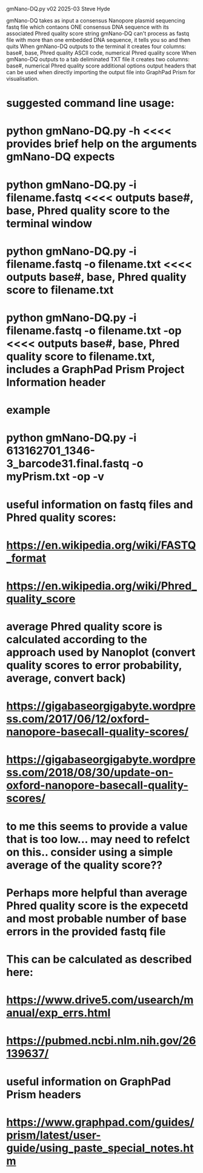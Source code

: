 gmNano-DQ.py
v02 2025-03
Steve Hyde

gmNano-DQ takes as input a consensus Nanopore plasmid sequencing fastq file which contaons ONE consensus DNA sequence with its associated Phred quality score string
gmNano-DQ can't process as fastq file with more than one embedded DNA sequence, it tells you so and then quits 
When gmNano-DQ outputs to the terminal it creates four columns: base#, base, Phred quality ASCII code, numerical Phred quality score
When gmNano-DQ outputs to a tab deliminated TXT file it creates two columns: base#, numerical Phred quality score
additional options output headers that can be used when directly importing the output file into GraphPad Prism for visualisation.

# suggested command line usage:
# python gmNano-DQ.py -h                                    <<<< provides brief help on the arguments gmNano-DQ expects
# python gmNano-DQ.py -i filename.fastq                     <<<< outputs base#, base, Phred quality score to the terminal window
# python gmNano-DQ.py -i filename.fastq -o filename.txt     <<<< outputs base#, base, Phred quality score to filename.txt
# python gmNano-DQ.py -i filename.fastq -o filename.txt -op <<<< outputs base#, base, Phred quality score to filename.txt, includes a GraphPad Prism Project Information header 

# example
# python gmNano-DQ.py -i 613162701_1346-3_barcode31.final.fastq -o myPrism.txt -op -v

# useful information on fastq files and Phred quality scores:
# https://en.wikipedia.org/wiki/FASTQ_format
# https://en.wikipedia.org/wiki/Phred_quality_score

# average Phred quality score is calculated according to the approach used by Nanoplot (convert quality scores to error probability, average, convert back)
# https://gigabaseorgigabyte.wordpress.com/2017/06/12/oxford-nanopore-basecall-quality-scores/
# https://gigabaseorgigabyte.wordpress.com/2018/08/30/update-on-oxford-nanopore-basecall-quality-scores/
# to me this seems to provide a value that is too low... may need to refelct on this.. consider using a simple average of the quality score??

# Perhaps more helpful than average Phred quality score is the expecetd and most probable number of base errors in the provided fastq file
# This can be calculated as described here:
# https://www.drive5.com/usearch/manual/exp_errs.html
# https://pubmed.ncbi.nlm.nih.gov/26139637/

# useful information on GraphPad Prism headers
# https://www.graphpad.com/guides/prism/latest/user-guide/using_paste_special_notes.htm
